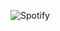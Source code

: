 ![Spotify](https://user-images.githubusercontent.com/98781896/232233812-8411d361-57e6-4fe4-b49b-8e5dba2796f9.png)
